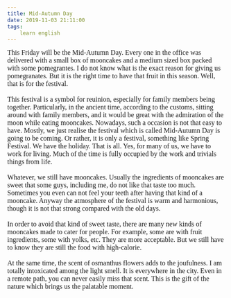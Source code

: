 ```yaml
---
title: Mid-Autumn Day
date: 2019-11-03 21:11:00
tags:
    learn english
---
```

<div><font size="3" face="Verdana">This Friday will be the Mid-Autumn Day. Every one in the office was delivered with a small box of mooncakes and a medium sized box packed with some pomegrantes. I do not know what is the exact reason for giving us pomegranates. But it is the right time to have that fruit in this season. Well, that is for the festival. <br></font></div><div><font size="3" face="Verdana"><br></font></div><div><font size="3" face="Verdana">This festival is a symbol for reuinion, especially for family members being together. Particularly, in the ancient time, according to the customs, sitting around with family members, and it would be great with the admiration of the moon while eating mooncakes. Nowadays, such a occasion is not that easy to have. Mostly, we just realise the festival which is called Mid-Autumn Day is going to be coming. Or rather, it is only a festival, something like Spring Festival. We have the holiday. That is all. Yes, for many of us, we have to work for living. Much of the time is fully occupied by the work and trivials things from life.<br></font></div><div><font size="3" face="Verdana"><br></font></div><div><font size="3" face="Verdana">Whatever, we still have mooncakes. Usually the ingredients of mooncakes are sweet that some guys, including me, do not like that taste too much. Sometimes you even can not feel your teeth after having that kind of a mooncake. Anyway the atmosphere of the festival is warm and harmonious, though it is not that strong compared with the old days. <br></font></div><div><font size="3" face="Verdana"><br></font></div><div><font size="3" face="Verdana">In order to avoid that kind of sweet taste, there are many new kinds of mooncakes made to cater for people. For example, some are with fruit ingredients, some with yolks, etc. They are more acceptable. But we still have to know they are still the food with high-calorie.<br></font></div><div><font size="3" face="Verdana"><br></font></div><div><font size="3" face="Verdana">At the same time, the scent of osmanthus flowers adds to the joufulness. I am totally intoxicated among the light smell. It is everywhere in the city. Even in a remote path, you can never easily miss that scent. This is the gift of the nature which brings us the palatable moment.<br></font></div>